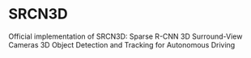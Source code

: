 # SRCN3D
Official implementation of SRCN3D: Sparse R-CNN 3D Surround-View Cameras 3D Object Detection and Tracking for Autonomous Driving
